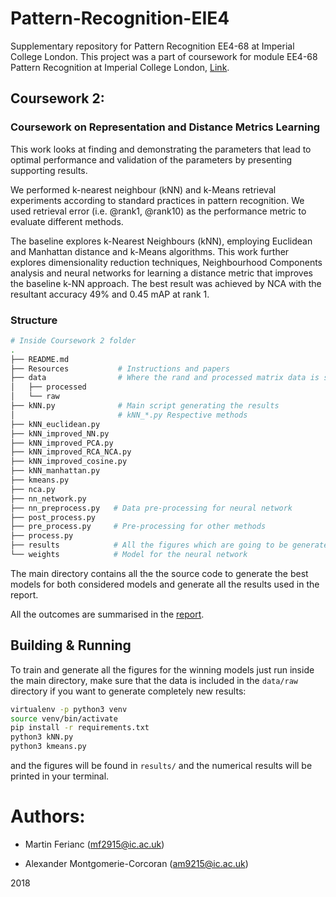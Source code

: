 # Pattern-Recognition-EIE4
Supplementary repository for Pattern Recognition EE4-68 at Imperial College London. This project was a part of coursework for module EE4-68 Pattern Recognition at Imperial College London, [Link](http://intranet.ee.ic.ac.uk/electricalengineering/eecourses_t4/course_content.asp?c=EE4-68&s=E3#start).

## Coursework 2:
### Coursework on Representation and Distance Metrics Learning
This work looks at finding and demonstrating the parameters that lead to optimal performance and validation of the parameters by presenting supporting results.

We performed k-nearest neighbour (kNN) and k-Means retrieval experiments according to standard practices in pattern recognition. We used retrieval error (i.e. @rank1, @rank10) as the performance metric to evaluate different methods.

The baseline explores k-Nearest Neighbours (kNN), employing Euclidean and Manhattan distance and k-Means algorithms. This work further explores dimensionality reduction techniques, Neighbourhood Components analysis and neural networks for learning a distance metric that improves the baseline k-NN approach. The best result was achieved by NCA with the resultant accuracy 49\% and 0.45 mAP at rank 1.

### Structure
```bash
# Inside Coursework 2 folder
.
├── README.md
├── Resources           # Instructions and papers
├── data                # Where the rand and processed matrix data is stored
│   ├── processed
│   └── raw
├── kNN.py              # Main script generating the results
│                       # kNN_*.py Respective methods
├── kNN_euclidean.py
├── kNN_improved_NN.py
├── kNN_improved_PCA.py
├── kNN_improved_RCA_NCA.py
├── kNN_improved_cosine.py
├── kNN_manhattan.py
├── kmeans.py
├── nca.py
├── nn_network.py
├── nn_preprocess.py   # Data pre-processing for neural network
├── post_process.py    
├── pre_process.py     # Pre-processing for other methods
├── process.py
├── results            # All the figures which are going to be generated will be stored here
└── weights            # Model for the neural network

```
The main directory contains all the the source code to generate the best models for both considered models and generate all the results used in the report.

All the outcomes are summarised in the [report](CW2_Report.pdf).

## Building & Running
To train and generate all the figures for the winning models just run inside the main directory, make sure that the data is included in the `data/raw` directory if you want to generate completely new results:

```bash
virtualenv -p python3 venv
source venv/bin/activate
pip install -r requirements.txt
python3 kNN.py
python3 kmeans.py
```

and the figures will be found in `results/` and the numerical results will be printed in your terminal.

# Authors:

- Martin Ferianc (mf2915@ic.ac.uk)

- Alexander Montgomerie-Corcoran (am9215@ic.ac.uk)

2018
